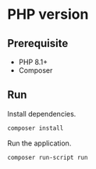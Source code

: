 # PHP version

## Prerequisite 

* PHP 8.1+
* Composer

## Run

Install dependencies.

```bash
composer install
```

Run the application.

```bash
composer run-script run
```

